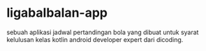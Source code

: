 # ligabalbalan-app
sebuah aplikasi jadwal pertandingan bola yang dibuat untuk syarat kelulusan kelas kotlin android developer expert dari dicoding.
